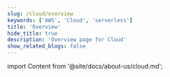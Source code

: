 ```yaml
---
slug: /cloud/overview
keywords: ['AWS', 'Cloud', 'serverless']
title: 'Overview'
hide_title: true
description: 'Overview page for Cloud'
show_related_blogs: false
---
```


import Content from '@site/docs/about-us/cloud.md';

<Content />
